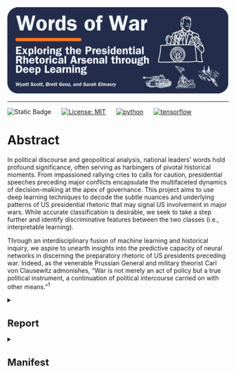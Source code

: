 <div align="center">
    <img src="images/logo.png">
</div>
<p align="center">

---

![Static Badge](https://img.shields.io/badge/Repo_Status%3A-Work_in_Progress-blue?style=flat&logo=data%3Aimage%2Fpng%3Bbase64%2CiVBORw0KGgoAAAANSUhEUgAAAC0AAAAiCAMAAAD8kqB9AAAClFBMVEUAAAD%2F%2F%2F%2FBYzTCysr2WxvyQRLnSibjUy3VZSLbQyvSjHHIjEX5%2F%2F%2F5%2B%2FvIz9D8%2F%2F%2F4WhryWRz3QBHxUR7ySh%2FxbBjsTiHwbxnnTCXVQiz96eTg4N%2Fd3dzL0tH0XDPFzc32SRv0UB%2F3WRr4XRn1SR32VBv1Uhz0TB71URz0QBDySh3%2FYAP4ZxT1YxnwXRz0ZxnvTh7vVR7yPhDxQhfrTB%2FcVCLfRSzUUCfdPCbLciPQOjLu8fHc5OXn5eT85uHj4uHY19bKt6%2F3WBv2Uhv0WS%2F1TSDyWjT0Sx33XBr3Vhv0Vxz3XRr3Xhr1Uhv0Ux30SRv0Whv3Yhn2Xhr0UhzzPg%2F2RBb0Tx7zPg%2FzPg7zUR33YxjyTh%2F7XgL6WQDxTh%2FwVB%2F3Pw%2FzPA3wTh7zYRv1aBntTCDxXhzrTx%2FwSh7oYCDxaxjuTiDmSyHsWR7rPxnoQiXnchrmehr%2B9%2FTs7%2FD%2B7unW2djQ19jm2dbHxcLKuLD3v6%2FJrKL1SRvvelv25ePBxML7aRfg7%2FbS5ezY7PDA1t32VBv2UBz0SR70QxT0QxT0QxT2VRv1VRz3Yhn1Sx34VRvyTB%2F1Sh71Rhj2Uhz2TBj3YRn3Yxn1RBb5ZBfxTB%2F2ZBn7Zgz4Zhj4QhPuWB30ZBrySR3yXhzvSyDvWRv3PxDvTR%2F0WRzyYhvyPQ32aRryahrvViDuYhnxQRPzbRrsRh%2FYXSPuchnrcxjRp5vqbEr5v6%2F0cU3wWDD849vQqqD3pI32n4b2moDfhmznlmTocVD0XjX5Vhrl5ubKtKvirZ%2FPpprTpZbWnI%2F8q3z2lnv4lHn5pXXwn27fhGrfgmjlkF%2F5klzmclPjcFD1bUn0Z0Ptd0H3bDb0VCr0WyT4WRn7YRf4PQvBMCeZAAAAs3RSTlMA%2FQj72VQnHBIPBgX%2B%2Fv78%2BKqajGI0LyolBv7%2B%2Fv79%2FPX09PTu287Cv7%2B1oqCTi394c1pONCIYFRINCv7%2B%2Fv7%2B%2Fv79%2Ffv39fHw7evp4uHS0M%2FMysXFwbq4s7Cwq6SimpGQgX59eHJoYFlRUElHRD8sGRX%2B%2Fv7%2B%2Fv7%2B%2Fv7%2B%2Fv38%2FPv6%2Bvn57u3p4%2BLd19bV0tLNzcrIwsC5trSnp6eioJ%2Bem5uVlZWRkIiDbmlcS0tEOTQjHZlkpy4AAAI7SURBVDjLYqAPyBHU0Y6NjZlvCuZxLp%2BtrR2jI5iOS7nWjX2nT1xQ5ARzuKdc3Xf%2BzDV%2Fdlyq2dt3NvHbqUhAzJ50vKWxzi0Pt1sSttRLM25bAWYbbXd0YDwVgcflEirH%2BHi2dpoBmVyhe%2BWtd7isBTLxGM4MNDyRQZKBdXtlKf%2FJCLzBwua%2BGWh4BzsDE8RoY%2FyhuGQLsz3%2F5USg0Y4yjHvCufCrZlPYLMuztYt9%2Bjk%2BXjs5Y0JRJAQ0nHFbiNthaaDRQD4RhlfdPsvHKyXHSjj%2BhfYz2xbVVtsw7tbkIqxaAmg4b3kFwmjChh%2BSgRhNGIi57iyTKS45YIRDHiAONMMvyjvw70Iz2hzOMs3kQDX8qI3UARRXc2duQJLXW4MsN%2FdS864QJiQBUb1cZHnTeQvFETwTxSNXkFxdoCdoguZ2wwDdjXDOguvqcKMLkwOEOTG8mh%2FpoysOM7xGBMrapM8SnIM1aDL8PGat4waxJFPZIe7V9fZNlcQRklYiagKB%2BqLcEJ74yqlKqklmeGLGyjjSU3laimiB%2BCrAoryVwkTMgYGHUzHIUjMDr1sNPso3BeLZcKpjMmfisEwTzErRiQpUVurXmNgm0Dtjjn7WsuRCDqAMWvj1%2BAWxsHgcdPJUnRwnst6CwVIsQ1ij28vpoAALS5Ca6mIU1aujVaINklp9s%2FMtkEQ52fKCneMN4tzDDNGcsmiCsIZzGoYLcxXVhNW1mNCFLZb6q2MrILO1%2BmZKYPMorlBlIBcAACpxj1lvNSqgAAAAAElFTkSuQmCC&labelColor=%23232D4B&color=%23E57200) &nbsp; &nbsp; &nbsp;[![License: MIT](https://img.shields.io/badge/License-MIT-yellow.svg)](https://opensource.org/licenses/MIT) &nbsp; &nbsp; &nbsp;[![python](https://img.shields.io/badge/Python-3.11-3776AB.svg?style=flat&logo=python&logoColor=white)](https://www.python.org) &nbsp; &nbsp; &nbsp;[![tensorflow](https://img.shields.io/badge/TensorFlow-2.15.0-FF6F00.svg?style=flat&logo=tensorflow)](https://www.tensorflow.org)

# Abstract

In political discourse and geopolitical analysis, national leaders’ words hold profound significance, often serving as harbingers of pivotal historical moments. From impassioned rallying cries to calls for caution, presidential speeches preceding major conflicts encapsulate the multifaceted dynamics of decision-making at the apex of governance. This project aims to use deep learning techniques to decode the subtle nuances and underlying patterns of US presidential rhetoric that may signal US involvement in major wars. While accurate classification is desirable, we seek to take a step further and identify discriminative features between the two classes (i.e., interpretable learning).

Through an interdisciplinary fusion of machine learning and historical inquiry, we aspire to unearth insights into the predictive capacity of neural networks in discerning the preparatory rhetoric of US presidents preceding war. Indeed, as the venerable Prussian General and military theorist Carl von Clausewitz admonishes, “War is not merely an act of policy but a true political instrument, a continuation of political intercourse carried on with other means.”<sup>1</sup>

<details>
<summary><h1 style="font-size: 22px;">Report</h1></summary>


## Table of Contents

<!--ts-->
   * [Introduction](#introduction)
   * [Methods](#methods)
   * [Experiments and Results](#experiments-and-results)
     * [MLP](#mlp)
     * [RNN with LSTM](#rnn-with-lstm)
     * [LSTM with Attention](#lstm-with-attention)
     * [BERT](#BERT)
   * [Interpretable Learning](#interpretable-learning)
   * [Conclusions](#conclusions)
   * [Sources](#sources)
<!--te-->

# Introduction
<a name="introduction"></a>

We aim to shed light on the interplay between the verbiage of national leaders and the inexorable currents of history that they set in motion. In addition to probing the efficacy of deep learning and natural language processing (NLP) while navigating the challenges inherent in the analysis of protracted textual corpora, we endeavor to examine how presidential rhetoric shapes, reflects and occasionally catalyzes the nation’s trajectory toward pivotal global events. We aim to gauge the impact of leaders’ orations on national decisions and international relations, furnishing novel insights and fresh perspectives on matters of global import.

Moreover, this interdisciplinary approach provides valuable tools for policymakers, historians, and the wider public. Deciphering the recurrent motifs within presidential addresses holds the potential to inform prognostication or influence forthcoming events, thereby exemplifying the enduring relevance of Clausewitzian principles in conjunction with contemporary technological innovations. In doing so, it bridges age-old theories with cutting-edge methodologies, fostering a more comprehensive understanding of how leaders adeptly frame their rhetoric to galvanize support for political endeavors. While impressive accuracy warrants attention and is important for a classification task as important as ours, we seek to make our model results interpretable; deep neural networks for classification are, to most, black boxes; we plan to use interpretable learning techniques to shed insight on how/why our models predict as they do.

# Methods
<a name="methods"></a>

The data for this project comes from Kaggle, but the author scraped the data from The Miller Center at the University of Virginia.<sup>2</sup> We added a column to the dataset that represents our binary categorical response variable (War), indicating whether the US entered a major war within one year of the president’s speech. We encode an observation’s value for the War variable as 1 if the US entered a major war within one year of the president’s speech; otherwise, we encode the observation’s value for the War variable as 0. We derived wars’ start dates from the US Congressional Research Service.<sup>3</sup>

We perform some slight cleaning and preprocessing to set up the data for modeling. First, we checked for null values and found one missing transcript for a speech delivered by Thomas Jefferson on Nov. 8, 1808; we found the transcript via the Miller Center and added it to the dataset. Next, because the first war we consider (First Barbary War) started in 1801, we filter the dataset to speeches dated after 1800. 

Several transcripts end with the president’s signature; we remove the signature text from the transcripts column given that the president is identifiable from the president column and that text is not important for our modeling purposes. The transcripts also contain instances of long integers and floating point numbers when a president describes various treasury and debt statistics, for example. We remove floating point numbers and integers from the transcripts. Additionally, we convert the transcripts to lowercase and remove punctuation.

After cleaning the data and adding our response variable, the dataset contains 964 observations and exhibits significant class imbalance. There are 883 observations classified as War = 0 and 81 classified as War = 1; roughly 92% of the speeches were not delivered within one year of the US entering a major war. We use the Synthetic Minority Over-sampling Technique (SMOTE) to balance the classes, and, as the authors suggest, we combine SMOTE with random undersampling of the majority class.<sup>4</sup> We combine these transformations into a single pipeline.

With the classes relatively balanced and the text minimally cleaned, we now convert the text data into a format suitable for our modeling purposes.

We leverage a pre-trained Bidirectional Encoder Representations from Transformers (BERT) model to tokenize and vectorize the raw text data, converting the speeches into fixed-length vectors that we pass as inputs to our models.<sup>5</sup> We experiment with various model architectures using a binary cross entropy loss function, and we evaluate model performance across accuracy, F1-Score, and Area Under the Receiver Operating Characteristic Curve (AUC-ROC). The models train on 80% of the data; we use half of the remaining 20% for validation and half for testing. We trained each model for ten epochs using batches of size 32.

We battled with shape mismatches when trying to feed the vectorized representations into the BERT model because we stacked the predictor features before applying the resampling pipeline, so we set up a separate pipeline to transform the text data for BERT. In this second pipeline, we use the same approach as before, but we append the input IDs and attention masks to lists so they can be directly accessed during training and evaluation.

The models we experiment with include:

1) Multilayer Perceptron (MLP)
   
2) Recurrent Neural Network (RNN) with Long Short-Term Memory (LSTM)

3) LSTM with Attention
   
4) BERT

# Experiments and Results
<a name="modeling-experiments"></a>

This section describes our models, interpretable learning approaches, and results.

## MLP
<a name="mlp"></a>

Our MLP consists of two dense hidden layers with ReLU activation followed by dropout regularization and an output layer with a sigmoid activation function. We apply L2 regularization of 0.01 to the kernel weights in all dense layers to prevent overfitting. When compiling the model, we use the Stochastic Gradient Descent optimizer with a learning rate of 0.001 and Nesterov momentum of 0.99.

<div align="center">
    <img src="images/mlp.png">
</div>
<p align="center">

The MLP performs relatively well; the training and validation accuracy steadily improve, for the most part, and surpass 0.7 by epoch ten, and the training and validation loss steadily decrease.

## RNN with LSTM
<a name="rnn-with-lstm"></a>

In our second model, we reshape the input data to include a timestep dimension before it’s fed into the LSTM layer, allowing the model to effectively capture temporal dependencies in the input data. With 128 units, the LSTM layer utilizes hyperbolic tangent activation, Glorot uniform, and orthogonal initializers, along with dropout of 0.1 and recurrent dropout of 0.1 for regularization. Next comes a densely connected layer consisting of 64 units with ReLU activation, He normal initialization, and L2 regularization of 0.1. We added a dropout layer to apply further regularization and mitigate overfitting. Given that we’re performing binary classification, the final layer is a dense output layer with a sigmoid activation function. We apply L2 regularization to the kernel weights in both dense layers to further prevent overfitting. When compiling the model, we use the Adam optimizer with a learning rate of 0.001.

<div align="center">
    <img src="images/rnn_lstm.png">
</div>
<p align="center">

The RNN architecture with an LSTM layer performs better than the MLP; although the training and validation accuracy fluctuate somewhat, they steadily increase and reach over 0.9 by epoch ten. The training and validation loss steadily decrease across epochs. 

## LSTM with Attention
<a name="lstm-with-attention"></a>

This model architecture is the same as the previous model except that it includes a custom attention layer between the LSTM layer and the first dense layer that dynamically weighs the input sequence elements based on their importance. As with the second model, we use the Adam optimizer with a learning rate of 0.001.

<div align="center">
    <img src="images/lstm_attn.png">
</div>
<p align="center">

Adding the attention layer seems to have improved performance compared to the previous two models. We observe the training and validation accuracy increasing steadily, except for a drop in validation accuracy in epoch nine. The training and validation loss decrease steadily and barely diverge.

## BERT
<a name="BERT"></a>

The fourth model, fine-tuned on our dataset, utilizes self-attention mechanisms to process and analyze text segments in relation to their broader context within each speech. In training this model, we switch from the binary cross-entropy loss function to sparse categorical cross-entropy and use the Adam optimizer, specifying several hyperparameter values:

* learning rate = 3e-7
* β1 = 0.9
* β2 = 0.999
* ε = 1e-08
* clipnorm = 2.0

<div align="center">
    <img src="images/bert.png">
</div>
<p align="center">

The fine-tuned BERT model performs well; the training and validation accuracy increase over the first few epochs but remain nearly constant thereafter, while the training and validation loss drop consistently.

---

The RNNs and BERT perform best on the training and validation sets, at least in terms of training and validation accuracy. BERT quickly reaches training and validation accuracy of over 0.9, while the RNNs take longer to get there. However, BERT takes much longer to train. Next, we use AUC-ROC and F1-Scores to compare model performance on the test dataset.

<div align="center">
    <img src="images/model_comp.png">
</div>
<p align="center">

The RNNs and BERT all achieve AUC-ROC values over 0.9, although the LSTM with Attention has the highest value at 0.982, and the RNN with LSTM slightly outperforms the others in terms of F1-Score, achieving 0.929. The MLP achieves a comparatively decent AUC-ROC but a much lower F1-Score, indicating that the classifier performs poorly when attaching heightened importance to false positives
and false negatives.

# Interpretable Learning
<a name="interpretable-learning"></a>

While accurate classification is desirable, we also try to identify discriminative features between the two classes. We use three approaches to help interpret our models and results. 

In our first approach, we extract and analyze the attention weights from our third model. To do so, we create another model using the Model class, specifying the same inputs as our third model but setting the output to that of the attention layer. This allows us to extract the attention weights, providing insights into how the attention mechanism weighs different parts of the input sequence.

<div align="center">
    <img src="images/attn_weights.png">
</div>
<p align="center">

The x-axis of the distribution plot above represents mean attention weights, which indicate the average importance that the attention mechanism assigned to different pieces of the input sequences. The y-axis represents the frequency of sequences with a particular mean attention weight. The plot allows us to compare the mean attention weight distributions between the two classes; we observe some overlap but reasonably clear separation between the distributions of mean attention weights for the two classes, suggesting that the attention mechanism effectively captures differences between the classes.

For our second approach, we use the Local Interpretable Modeling-agnostic Explanations (LIME) package to help explain predictions from our second model.<sup>6</sup> Approximating our complex model via a local linear explanation model enables us to analyze and visualize the influence of individual features on prediction outcomes, helping identify key attributes that distinguish between classes and providing a basis for deeper analysis and justification of the model’s decisions.

<div align="center">
    <img src="images/lime.png">
</div>
<p align="center">

The chart above shows the dimensions that contributed most to a single prediction from the model; the bars indicate magnitude and whether the feature influenced the model toward or away from a prediction of War = 1. Investigating local explanations can provide insight into whether or not the model’s decisions align with human decision-making.

The third way we add interpretability is by employing the SHapley Additive exPlanations (SHAP) package to visualize feature importance values from the second model.<sup>7</sup> In contrast with LIME, SHAP values explain how features affect a model globally.

<div align="center">
    <img src="images/shap.png">
</div>
<p align="center">

The visualization illustrates the most influential features SHAP identified for our second model, ranked by the largest mean magnitude associated with war predictions. By comparing SHAP with LIME, we observe that the key features influencing local predictions often differ significantly from those impacting global outcomes. This contrast highlights the unique insights each method brings to model interpretability.

# Conclusions
<a name="conclusions"></a>

Our experiments not only demonstrate the potential for deep learning techniques to reveal patterns in US presidential rhetoric but also hint at their predictive power in determining involvement in future wars. The diverse neural network architectures we constructed and the pre-trained BERT model we utilized show that gated RNNs and transformer-based architectures can accurately classify text inputs of varying lengths, even in the face of extensive raw texts.

## Future Research
<a name="future-research"></a>

Exciting avenues for future research in this area could include experimentation with more advanced transformer models for classification as well as different language encoding techniques, such as sub-word tokenization. These explorations hold the promise of further enhancing our understanding and application of deep learning in text analysis.

Given that the texts of presidential speeches are longer, future research can experiment with emerging techniques to overcome the input sequence length limitation of powerful transformer-based models like BERT. BERT’s self-attention mechanism, for example, can process a maximum of 512 tokens. Overcoming such limitations requires careful preprocessing; for instance, researchers have explored employing truncation, chunking, etc.<sup>8</sup> Other newer approaches, like BigBird and Longformer, use sparse attention mechanisms with larger maximum token limits, and others explore fine-tuning BERT to work with longer text data, including ChunkBERT and BERT For Longer Texts (BELT).<sup>9,10</sup> Future research on our topic of focus would benefit from experimenting with similar approaches and evaluating model performance when the inputs capture most, if not all, of the longer-form texts.

Research has shown that the structure of the BERT-based gated approaches, which use a fully connected encoding unit and apply the gate mechanism to update state memory, are computationally inefficient given the quadratic time complexity of applying self-attention in long-text modeling. A recent paper proposes addressing these issues using what the authors refer to as a Recurrent Attention Network (RAN).<sup>11</sup> The RAN model uses positional multi-head self-attention on local windows for dependency extraction and employs a Global Perception Cell (GPC) vector to propagate information across windows, concatenated with tokens in subsequent windows. The GPC vector acts as a window-level contextual representation and maintains long-distance memory, enhancing local and global understanding. Additionally, a memory review mechanism allows the GPC vector from the last window to serve as a document-level representation for classification tasks. Thus, future research on our topic of interest might look to leverage similarly powerful transformer-based models while optimizing efficiency.

There is much room for improving interpretability in the field of deep learning generally but more specifically in the context of these larger models. Researchers recently developed an approach called ProtoryNet, which makes predictions by finding the most similar prototype for each sentence in a sequence and feeding an RNN backbone with the proximity of each sentence of the corresponding active prototype. The RNN backbone then captures the temporal pattern of the prototypes, which the authors refer to as ‘prototype trajectories.’ These trajectories enable intuitive, find-grained interpretation of the RNN model’s reasoning process.<sup>12</sup> Future research in long-text modeling (among other topics) might try to leverage ProtoryNet and other emergent approaches to increase model explainability and shine some light on the ‘black box’ of these models’ decision-making.

If we were to spend more time and expand our analysis, we would leverage the Party variable to examine whether partisan differences exist in war rhetoric or if any differentiable patterns exist when including party affiliation as an input feature. Another way we might augment our research is by including speeches from the leaders of many countries operating under differing government structures with varying degrees of openness. The context would change slightly in that, for the current study, we operate under the assumption that US presidents need to get buy-in from citizens and massage the national psyche to support their cause; otherwise, the president risks losing power. The same assumption would likely not hold, or at least would need to be adjusted, for authoritarian regimes. Expanding the dataset to include speeches from different countries with different forms of government may open interesting avenues for future research into national leaders’ rhetoric and accountability.

<details>
<summary><h2 style="font-size: 18px;">Sources</h2></summary>
<a name="sources"></a>

[1]: von Clausewitz, C. (1997). On War (J. J. Graham, Trans.). Wordsworth Editions.

[2]: Lilleberg, J. (2020). United States presidential speeches. Kaggle. https://www.kaggle.com/datasets/littleotter/united-states-presidential-speeches. Data scraped from The Miller Center at the University of Virginia, https://millercenter.org/the-presidency/presidential-speeches.

[3]: Barbara Salazar Torreon and Carly A. Miller, US Congressional Research Service. (2024). U.S. Periods of War and Dates of Recent Conflicts, available at https://sgp.fas.org/crs/natsec/RS21405.pdf.

[4]: Nitesh V. Chawla et al., “SMOTE: Synthetic Minority Over-sampling Technique,” Journal of Artificial Intelligence 16 (2002) pp. 321-357.

[5]: Jacob Devlin et al. (2019). BERT: Pre-Training of Deep Bidirectional Transformers for Language Understanding. Proceedings of the 2018 Conference of the North American Chapter of the Association for Computational Linguistics: Human Language Technologies 1.

[6]: Riberio et al., Why Should I Trust You?: Explaining the Predictions of Any Classifier, Proceedings of the 22nd ACM SIGKDD International Conference on Knowledge Discovery and Data Mining (2016), pp. 1135-1144.

[7]: Scott M. Lundberg and Su Lee. (2017). A Unified Approach to Interpreting Model Predictions. In I. Guyon & U. V. Luxburg & S. Bengio & H. Wallach & R. Fergus & S. Vishwanathan & R. Garnett (Eds.), Advances in Neural Information Processing Systems (pp. 4765-4774). Curran Associates, Inc.

[8]: Zican Dong et al. (2022). A Survey on Long Text Modeling with Transformers. ArXiv 2302.14502v1. See also Park et al. (2022). Efficient Classification of Long Documents Using Transformers. ArXiv
2203.11258v1.

[9]: Aman Jaiswal and Evangelos Milios. (2023). Breaking the Token Barrier: Chunking and Convolution for Efficient Longer Text Classification with BERT. ArXiv 2310.2055av1.

[10]: Michal Brzozowski. (2023). Fine-tuning BERT model for arbitrarily long texts Part 1. MIM AI. See also Michal Brzozowski. (2023). Fine-tuning BERT model for arbitrarily long texts, Part 2. MIM AI. For technical documentation, see Michal Brzozowski and Marek Wachnicki. (2023). Welcome to BELT (BERT For Longer Text)’s documentation. MIM AI.

[11]: Xianming Li et al. (2023). Recurrent Attention Networks for Long-text Modeling. Findings of the Association for Computational Linguistics (ACL), pp. 3006-3019.

[12]: Dat Hong et al. (2023). ProtoryNet - Interpretable Text Classification Via Prototype Trajectories. Journal of Machine Learning Research 24, pp. 1-39.

</details>
</details>
<details>
<summary><h1 style="font-size: 22px;">Manifest</h1></summary>
  
<details>
<summary>Python Module Files (helper functions, classes)</summary>
  
### [`BertSeqVect.py`](https://github.com/WD-Scott/WordsofWar/blob/main/Python_Modules/BertSeqVect.py)

This Python module file includes the `BertSequenceVectorizer` class, which we designed to convert input text into vector representations using a pre-trained the Bidirectional Encoder Representations from Transformers (BERT) model.

  * Features:
    
    **BERT-based Vectorization**: Utilizes a pre-trained BERT model to generate vector representations of input text.
    
    **Tokenization**: Employs the BERT tokenizer to tokenize input text before vectorization.
    
    **Customizable Sequence Length**: Allows customization of the maximum length of input sequences for vectorization.
 
  * Usage
    
    Upon instantiation of the `BertSequenceVectorizer` object, the class automatically loads a pre-trained BERT model (bert-base-uncased by default) and its corresponding tokenizer, specifying the maximum length of input sequences for vectorization.

### [`plot_history.py`](https://github.com/WD-Scott/WordsofWar/blob/main/Python_Modules/plot_history.py)

This Python module file contains a helper function for plotting model history (accuracy, validation accuracy, loss, and validation loss).
    
</details>
<br>
<details>
<summary>Jupyter Notebooks</summary>

### [`Cleaning_Data.ipynb`](https://github.com/WD-Scott/WordsofWar/blob/main/Jupyter_Notebooks/Cleaning_Data.ipynb)

The Jupyter Notebook contains the code we used to clean the input data (speeches.csv) and set up the training, testing, and validation sets. In this notebook, we use the pre-trained BERT model and vectorizer (see BertSeqVect.py) to tokenize and vectorize the text data.

### [`EDA.ipynb`](https://github.com/WD-Scott/WordsofWar/blob/main/Jupyter_Notebooks/EDA.ipynb)

This Jupyter Notebook contains code and visualizations from our exploratory data analysis.

### [`Modeling.ipynb`](https://github.com/WD-Scott/WordsofWar/blob/main/Jupyter_Notebooks/Modeling.ipynb)

This Jupyter Notebook contains our code for the modeling experiments. We experiment with three models: (1) MLP, (2) gated RNN (LSTM), (3) the same second model but with Attention mechanisms, and (4) a pre-trained BERT model. After developing these models, we use the third approach to begin exploring various ways to perform interpretable learning to discern how the model differentiates the two classes.
</details>
<br>
<details>
<summary>Data Files</summary>

### [`Speeches_War_Clean.csv`](https://github.com/WD-Scott/WordsofWar/blob/main/Data_Files/Speeches_War_Clean.csv)

This file contains the cleaned data that we use for modeling.

### [`presidential_speeches.csv`](https://github.com/WD-Scott/WordsofWar/blob/main/Data_Files/presidential_speeches.csv)

This file contains the original source data.

### [`X_test.csv`](https://github.com/WD-Scott/WordsofWar/blob/main/Data_Files/X_test.csv)

This file contains the testing features (the vector representations of the input text).

### [`X_train.csv`](https://github.com/WD-Scott/WordsofWar/blob/main/Data_Files/X_train.csv)

This file contains the training features (the vector representations of the input text).

### [`X_val.csv`](https://github.com/WD-Scott/WordsofWar/blob/main/Data_Files/X_val.csv)

This file contains the validation features (the vector representations of the input text).

### [`y_test.csv`](https://github.com/WD-Scott/WordsofWar/blob/main/Data_Files/y_test.csv)

This file contains the testing labels (binary response variable 'War').

### [`y_train.csv`](https://github.com/WD-Scott/WordsofWar/blob/main/Data_Files/y_train.csv)

This file contains the training labels (binary response variable 'War').

### [`y_val.csv`](https://github.com/WD-Scott/WordsofWar/blob/main/Data_Files/y_val.csv)

This file contains the validation labels (binary response variable 'War').
</details>
</details>
